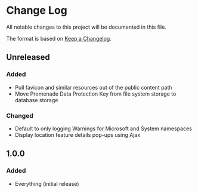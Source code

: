 # Change Log
All notable changes to this project will be documented in this file.

The format is based on [Keep a Changelog](http://keepachangelog.com/).

## Unreleased
### Added
- Pull favicon and similar resources out of the public content path
- Move Promenade Data Protection Key from file system storage to database storage

### Changed
- Default to only logging Warnings for Microsoft and System namespaces
- Display location feature details pop-ups using Ajax

## 1.0.0
### Added
- Everything (initial release)
